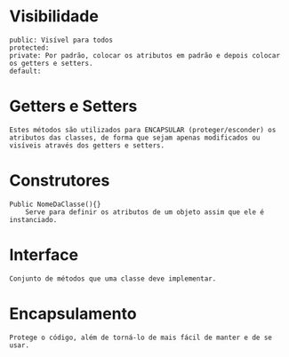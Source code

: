 # Visibilidade
    public: Visível para todos
    protected:
    private: Por padrão, colocar os atributos em padrão e depois colocar os getters e setters.
    default:

# Getters e Setters
    Estes métodos são utilizados para ENCAPSULAR (proteger/esconder) os atributos das classes, de forma que sejam apenas modificados ou visíveis através dos getters e setters.

# Construtores
    Public NomeDaClasse(){}
        Serve para definir os atributos de um objeto assim que ele é instanciado.

# Interface
    Conjunto de métodos que uma classe deve implementar.

# Encapsulamento
    Protege o código, além de torná-lo de mais fácil de manter e de se usar.